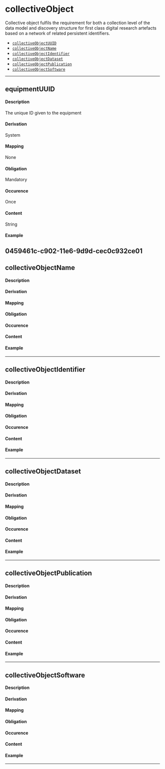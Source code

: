 # collectiveObject

Collective object fulfils the requirement for both a collection level of the data model and discovery structure for first class digital research artefacts based on a network of related persistent identifiers.

* [`collectiveObjectUUID`](#collectiveobjectuuid-1)
* [`collectiveObjectName`](#collectiveobjectname-1)
* [`collectiveObjectIdentifier`](#collectiveobjectidentifier-1)
* [`collectiveObjectDataset`](#collectiveobjectdataset-1)
* [`collectiveObjectPublication`](#collectiveobjectpublication-1)
* [`collectiveObjectSoftware`](#collectiveobjectsoftware-1)

---------------------
## equipmentUUID 
#### Description 
The unique ID given to the equipment 
#### Derivation 
System
#### Mapping 
None
#### Obligation 
Mandatory 
#### Occurence 
Once 
#### Content 
String 
#### Example 
0459461c-c902-11e6-9d9d-cec0c932ce01
---------------------
## collectiveObjectName  
#### Description
#### Derivation
#### Mapping
#### Obligation	
#### Occurence	
#### Content 
#### Example
----------------------
## collectiveObjectIdentifier  
#### Description
#### Derivation
#### Mapping
#### Obligation	
#### Occurence	
#### Content 
#### Example
----------------------
## collectiveObjectDataset  
#### Description
#### Derivation
#### Mapping
#### Obligation	
#### Occurence	
#### Content 
#### Example
----------------------
## collectiveObjectPublication
#### Description
#### Derivation
#### Mapping
#### Obligation	
#### Occurence	
#### Content 
#### Example
----------------------
## collectiveObjectSoftware 
#### Description
#### Derivation
#### Mapping
#### Obligation	
#### Occurence	
#### Content 
#### Example
----------------------
